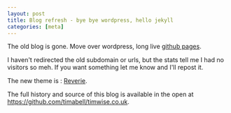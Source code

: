 ```yaml
---
layout: post
title: Blog refresh - bye bye wordpress, hello jekyll
categories: [meta]
---
```


The old blog is gone. Move over wordpress, long live [github
pages](https://pages.github.com/).

I haven't redirected the old subdomain or urls, but the stats tell me I had no
visitors so meh. If you want something let me know and I'll repost it.

The new theme is : [Reverie](https://github.com/amitmerchant1990/reverie).

The full history and source of this blog is available in the open at
<https://github.com/timabell/timwise.co.uk>.
